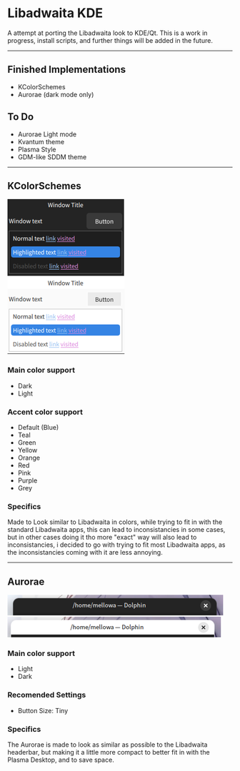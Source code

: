 # Libadwaita KDE 
A attempt at porting the Libadwaita look to KDE/Qt.
This is a work in progress, install scripts, and further things will be added in the future.

---

## Finished Implementations
- KColorSchemes
- Aurorae (dark mode only)

## To Do
- Aurorae Light mode
- Kvantum theme
- Plasma Style
- GDM-like SDDM theme

---

## KColorSchemes
<p>
<img src="Assets/kcolor-dark.png" alt="Dark ColorScheme">
<img src="Assets/kcolor-light.png" alt="Light ColorScheme">
</p>

### Main color support
- Dark
- Light
### Accent color support
- Default (Blue)
- Teal
- Green
- Yellow
- Orange
- Red
- Pink
- Purple
- Grey
### Specifics
Made to Look similar to Libadwaita in colors, while trying to fit in with the standard Libadwaita apps, this can lead to inconsistancies in some cases, but in other cases doing it tho more "exact" way will also lead to inconsistancies, i decided to go with trying to fit most Libadwaita apps, as the inconsistancies coming with it are less annoying.

---

## Aurorae
<p>
<img src="Assets/aurorae-dark.png" alt="Dark Aurorae">
<img src="Assets/aurorae-light.png" alt="Light Aurorae"> 
</p>

### Main color support
- Light
- Dark
### Recomended Settings
- Button Size: Tiny
### Specifics
The Aurorae is made to look as similar as possible to the Libadwaita headerbar, but making it a little more compact to better fit in with the Plasma Desktop, and to save space.
